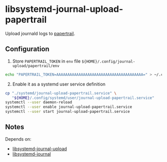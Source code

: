 # libsystemd-journal-upload-papertrail

Upload journald logs to [papertrail](http://papertrailapp.com/).

## Configuration

1. Store `PAPERTRAIL_TOKEN` in `env` file `${HOME}/.config/journal-upload/papertrail/env`

```sh
echo "PAPERTRAIL_TOKEN=AAAAAAAAAAAAAAAAAAAAAAAAAAAAAAAAAAAAAAA=" > ~/.config/journal-upload-papertrail/env
```

2. Enable it as a systemd user service definition

```sh
cp "./systemd/journal-upload-papertrail.service" \
   "${HOME}/.config/systemd/user/journal-upload-papertrail.service"
systemctl --user daemon-reload
systemctl --user enable journal-upload-papertrail.service
systemctl --user start journal-upload-papertrail.service
```

## Notes

Depends on: 
- [libsystemd-journal-upload](https://github.com/j1r1k/libsystemd-journal-upload)
- [libsystemd-journal](https://github.com/j1r1k/libsystemd-journal)
